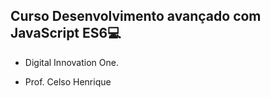 ## **Curso Desenvolvimento avançado com JavaScript ES6**:computer:

- Digital Innovation One.

- Prof. Celso Henrique

  ​
